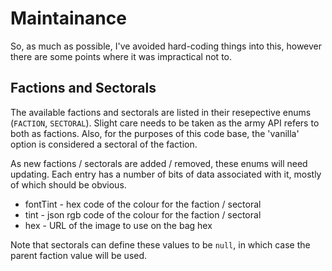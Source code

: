 # Maintainance

So, as much as possible, I've avoided hard-coding things into this, however there are some points where it was impractical not to.

## Factions and Sectorals
The available factions and sectorals are listed in their resepective enums (`FACTION`, `SECTORAL`).
Slight care needs to be taken as the army API refers to both as factions. 
Also, for the purposes of this code base, the 'vanilla' option is considered a sectoral of the faction.

As new factions / sectorals are added / removed, these enums will need updating. 
Each entry has a number of bits of data associated with it, mostly of which should be obvious.
  
* fontTint - hex code of the colour for the faction / sectoral
* tint - json rgb code of the colour for the faction / sectoral
* hex - URL of the image to use on the bag hex

Note that sectorals can define these values to be `null`, in which case the parent faction value will be used.

